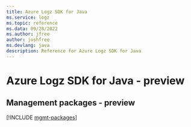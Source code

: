 ```yaml
---
title: Azure Logz SDK for Java
ms.service: logz
ms.topic: reference
ms.data: 09/28/2022
ms.author: jfree
author: joshfree
ms.devlang: java
description: Reference for Azure Logz SDK for Java
---
```

# Azure Logz SDK for Java - preview

## Management packages - preview
[!INCLUDE [mgmt-packages](logz-mgmt-index.md)]